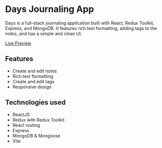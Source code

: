 # Days Journaling App
Days is a full-stack journaling application built with React, Redux Toolkit, Express, and MongoDB. It features rich text formatting, adding tags to the notes, and has a simple and clean UI.

[Live Preview](https://alexthetaffer.github.io/days)

## Features
- Create and edit notes
- Rich text formatting
- Create and edit tags
- Responsive design

## Technologies used
- ReactJS
- Redux with Redux Toolkit
- React routing
- Express
- MongoDB & Mongoose
- Vite

